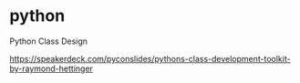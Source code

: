 # python


Python Class Design 

https://speakerdeck.com/pyconslides/pythons-class-development-toolkit-by-raymond-hettinger
